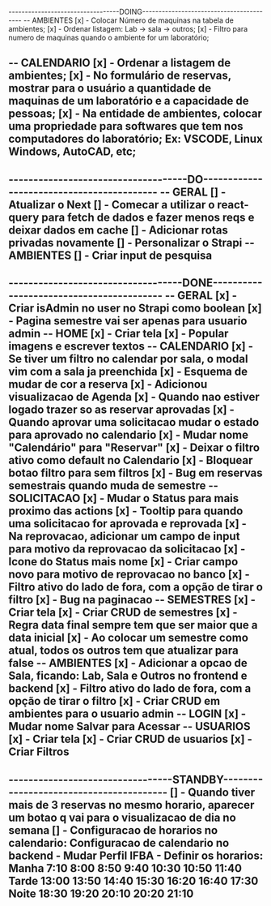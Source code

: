 
----------------------------------DOING-----------------------------------------
-- AMBIENTES
[x] - Colocar Número de maquinas na tabela de ambientes;
[x] - Ordenar listagem: Lab -> sala -> outros;
[x] - Filtro para numero de maquinas quando o ambiente for um laboratório;

-- CALENDARIO
[x] - Ordenar a listagem de ambientes;
[x] - No formulário de reservas, mostrar para o usuário a quantidade de maquinas de um laboratório e a capacidade de pessoas;
[x] - Na entidade de ambientes, colocar uma propriedade para softwares que tem nos computadores do laboratório; Ex: VSCODE, Linux Windows, AutoCAD, etc;
--------------------------------------------------------------------------------

------------------------------------DO------------------------------------------
-- GERAL
[] - Atualizar o Next
[] - Comecar a utilizar o react-query para fetch de dados e fazer menos reqs e deixar dados em cache
[] - Adicionar rotas privadas novamente
[] - Personalizar o Strapi
-- AMBIENTES
[] - Criar input de pesquisa
--------------------------------------------------------------------------------

-----------------------------------DONE-----------------------------------------
-- GERAL
[x] - Criar isAdmin no user no Strapi como boolean
[x] - Pagina semestre vai ser apenas para usuario admin
-- HOME
[x] - Criar tela
[x] - Popular imagens e escrever textos
-- CALENDARIO
[x] - Se tiver um filtro no calendar por sala, o modal vim com a sala ja preenchida
[x] - Esquema de mudar de cor a reserva
[x] - Adicionou visualizacao de Agenda
[x] - Quando nao estiver logado trazer so as reservar aprovadas
[x] - Quando aprovar uma solicitacao mudar o estado para aprovado no calendario
[x] - Mudar nome "Calendário" para "Reservar"
[x] - Deixar o filtro ativo como default no Calendario
[x] - Bloquear botao filtro para sem filtros
[x] - Bug em reservas semestrais quando muda de semestre
-- SOLICITACAO
[x] - Mudar o Status para mais proximo das actions
[x] - Tooltip para quando uma solicitacao for aprovada e reprovada
[x] - Na reprovacao, adicionar um campo de input para motivo da reprovacao da solicitacao
[x] - Icone do Status mais nome
[x] - Criar campo novo para motivo de reprovacao no banco
[x] - Filtro ativo do lado de fora, com a opção de tirar o filtro
[x] - Bug na paginacao
-- SEMESTRES
[x] - Criar tela
[x] - Criar CRUD de semestres
[x] - Regra data final sempre tem que ser maior que a data inicial
[x] - Ao colocar um semestre como atual, todos os outros tem que atualizar para false
-- AMBIENTES
[x] - Adicionar a opcao de Sala, ficando: Lab, Sala e Outros no frontend e backend
[x] - Filtro ativo do lado de fora, com a opção de tirar o filtro
[x] - Criar CRUD em ambientes para o usuario admin
-- LOGIN
[x] - Mudar nome Salvar para Acessar
-- USUARIOS
[x] - Criar tela
[x] - Criar CRUD de usuarios
[x] - Criar Filtros
--------------------------------------------------------------------------------

---------------------------------STANDBY----------------------------------------
[] - Quando tiver mais de 3 reservas no mesmo horario, aparecer um botao q vai para o visualizacao de dia no semana
[] - Configuracao de horarios no calendario:
      Configuracao de calendario no backend
        - Mudar Perfil IFBA
        - Definir os horarios:
            Manha
              7:10
              8:00
              8:50
              9:40
              10:30
              10:50
              11:40
            Tarde
              13:00
              13:50
              14:40
              15:30
              16:20
              16:40
              17:30
            Noite
              18:30
              19:20
              20:10
              20:20
              21:10
--------------------------------------------------------------------------------